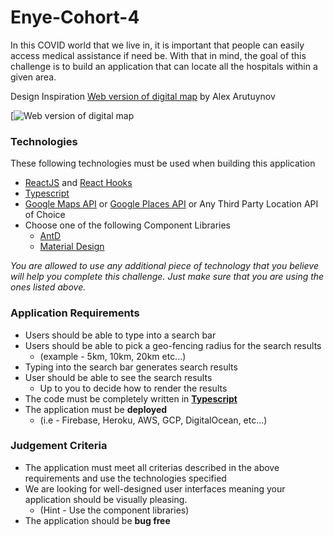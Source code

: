 # Enye-Cohort-4
In this COVID world that we live in, it is important that people can easily access medical assistance if need be. With that in mind, the goal of this challenge is to build an application that can locate all the hospitals within a given area.

Design Inspiration
[Web version of digital map](https://dribbble.com/shots/9146913-Web-version-of-digital-map) by Alex Arutuynov 

[![Web version of digital map](https://cdn.dribbble.com/users/551602/screenshots/9146913/media/f2ee67967ffd61afa6c86a132dd55e16.png "Web version of digital map")
### Technologies

These following technologies must be used when building this application

- [ReactJS](https://reactjs.org/docs/getting-started.html) and [React Hooks](https://reactjs.org/docs/hooks-intro.html)
- [Typescript](https://create-react-app.dev/docs/adding-typescript/)
- [Google Maps API](https://developers.google.com/maps/documentation) or [Google Places API](https://developers.google.com/places/web-service/intro) or Any Third Party Location API of Choice
- Choose one of the following Component Libraries
    - [AntD](https://ant.design/docs/react/introduce)
    - [Material Design](https://material-ui.com/)

*You are allowed to use any additional piece of technology that you believe will help you complete this challenge. Just make sure that you are using the ones listed above.*

### Application Requirements

- Users should be able to type into a search bar
- Users should be able to pick a geo-fencing radius for the search results
    - (example - 5km, 10km, 20km etc...)
- Typing into the search bar generates search results
- User should be able to see the search results
    - Up to you to decide how to render the results
- The code must be completely written in **[Typescript](https://www.typescriptlang.org/)**
- The application must be **deployed**
    - (i.e - Firebase, Heroku, AWS, GCP, DigitalOcean, etc...)

### Judgement Criteria

- The application must meet all criterias described in the above requirements and use the technologies specified
- We are looking for well-designed user interfaces meaning your application should be visually pleasing.
    - (Hint - Use the component libraries)
- The application should be **bug free**
